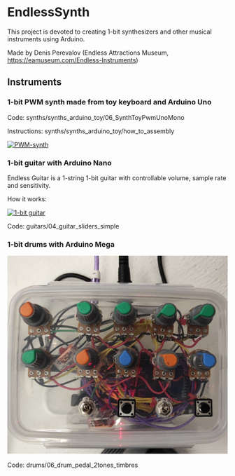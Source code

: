 # EndlessSynth
This project is devoted to creating 1-bit synthesizers and other musical instruments using Arduino.

Made by Denis Perevalov (Endless Attractions Museum, https://eamuseum.com/Endless-Instruments)

## Instruments

### 1-bit PWM synth made from toy keyboard and Arduino Uno

Code: synths/synths_arduino_toy/06_SynthToyPwmUnoMono

Instructions: synths/synths_arduino_toy/how_to_assembly


[![PWM-synth](https://img.youtube.com/vi/Cb2GTfVAnb0/0.jpg)](https://www.youtube.com/watch?v=Cb2GTfVAnb0)


### 1-bit guitar with Arduino Nano

Endless Guitar is a 1-string 1-bit guitar with controllable volume, sample rate and sensitivity.

How it works: 

[![1-bit guitar](https://img.youtube.com/vi/hyriUtXthH8/0.jpg)](https://www.youtube.com/watch?v=hyriUtXthH8)

Code: guitars/04_guitar_sliders_simple
 
### 1-bit drums with Arduino Mega

![1-bit drums](https://raw.githubusercontent.com/EndlessBits/EndlessSynth/main/drums/how_to_assembly/05_drum_pedal_2tones_timbres.jpg)

Code: drums/06_drum_pedal_2tones_timbres

